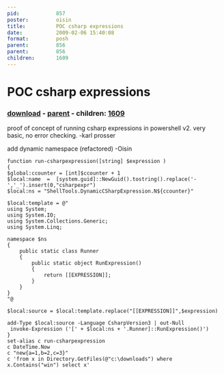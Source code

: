 ```yaml
---
pid:            857
poster:         oisin
title:          POC csharp expressions
date:           2009-02-06 15:40:08
format:         posh
parent:         856
parent:         856
children:       1609
---
```


# POC csharp expressions

### [download](857.ps1) - [parent](856.md) - children: [1609](1609.md)

proof of concept of running csharp expressions in powershell v2. very basic, no error checking. 
-karl prosser

add dynamic namespace (refactored)
-Oisin

```posh
function run-csharpexpression([string] $expression )
{
$global:ccounter = [int]$ccounter + 1
$local:name  =  [system.guid]::NewGuid().tostring().replace('-','_').insert(0,"csharpexpr")
$local:ns = "ShellTools.DynamicCSharpExpression.N${ccounter}"

$local:template = @"
using System;
using System.IO;
using System.Collections.Generic;
using System.Linq;

namespace $ns
{
    public static class Runner
    {
        public static object RunExpression()
        {
            return [[EXPRESSION]];
        }
    }
}
"@

$local:source = $local:template.replace("[[EXPRESSION]]",$expression)

add-Type $local:source -Language CsharpVersion3 | out-Null
 invoke-Expression ('[' + $local:ns + '.Runner]::RunExpression()')
}
set-alias c run-csharpexpression 
c DateTime.Now
c "new{a=1,b=2,c=3}"
c 'from x in Directory.GetFiles(@"c:\downloads") where x.Contains("win") select x'
```
